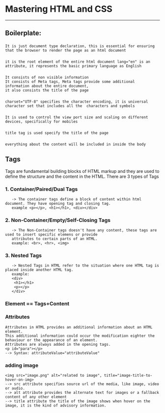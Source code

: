 # Mastering HTML and CSS

---
## Boilerplate:
### <!DOCTYPE html> 
    It is just document type declaration, this is essential for ensuring that the browser to render the page as an html document
### <html lang="en">
    it is the root element of the entire html document lang="en" is an attribute, it represents the basic primary language as English
### <head></head>
    It consists of non visible information
    It consists of Meta tags, Meta tags provide some additional information about the entire document,
    it also consists the title of the page 
### <meta charset="UTF-8"> 
    charset="UTF-8" specifies the character encoding, it is universal character set that includes all the  characters and symbols
### <meta name="viewport" content="width=device-width, initial-scale=1.0">
    It is used to control the view port size and scaling on different devices, specifically for mobiles
### <title>Document</title>
    title tag is used specify the title of the page
### <body></body>
    everything about the content will be included in inside the body
## Tags
   Tags are fundamental building blocks of HTML markup and they are used to define the structure and the content in the HTML.
   There are 3 types of Tags
### 1. Container/Paired/Dual Tags
       -> The container tags define a block of content within html document. They have opening tag and closing tag.
       example <p></p>, <h1></h1>, <div></div>
### 2. Non-Container/Empty/Self-Closing Tags
       -> The Non-Container tags doesn't have any content, these tags are used to insert specific elemens or provide 
       attributes to certain parts of an HTML.
       example: <br>, <hr>, <img>
### 3. Nested Tags
       -> Nested Tags in HTML refer to the situation where one HTML tag is placed inside another HTML tag.
       example: 
       <div>
        <h1></h1>
        <p></p>
       </div>
### Element == Tags+Content
### Attributes
    Attributes in HTML provides an additional information about an HTML element. 
    This additional information could occur the modification eighter the behaviour or the appearance of an element.
    Attributes are always added in the opening tags.
    <p id="para"></p>
    --> Syntax: attributeValue="attributeValue"
### adding image
    <img src="image.png" alt="related to image", title="image-title-to-hover-on-img>
    --> src attribute specifies source url of the media, like image, video or audio.
    --> alt attribute provides the alternate text for images or a fallback content of any other element
    --> title attribute the title of the image shows when hover on the image, it is the kind of advisory information.